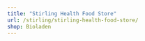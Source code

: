 ```yaml
---
title: "Stirling Health Food Store"
url: /stirling/stirling-health-food-store/
shop: Bioladen
---
```

